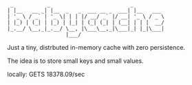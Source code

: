 
```
 _           _                          _          
| |__   __ _| |__  _   _  ___ __ _  ___| |__   ___ 
| '_ \ / _` | '_ \| | | |/ __/ _` |/ __| '_ \ / _ \
| |_) | (_| | |_) | |_| | (_| (_| | (__| | | |  __/
|_.__/ \__,_|_.__/ \__, |\___\__,_|\___|_| |_|\___|
                   |___/                           
```

Just a tiny, distrbuted in-memory cache with zero persistence.

The idea is to store small keys and small values.

locally: GETS 18378.09/sec
